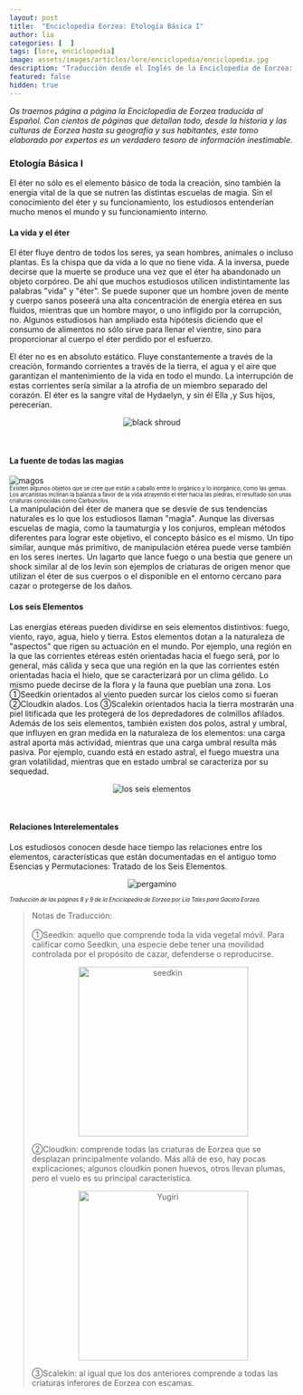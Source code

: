 ```yaml
---
layout: post
title:  "Enciclopedia Eorzea: Etología Básica I"
author: lia
categories: [  ]
tags: [lore, enciclopedia]
image: assets/images/articles/lore/enciclopedia/enciclopedia.jpg
description: "Traducción desde el Inglés de la Enciclopedia de Eorzea: Etología Básica I"
featured: false
hidden: true
---
```

*Os traemos página a página la Enciclopedia de Eorzea traducida al Español.
Con cientos de páginas que detallan todo, desde la historia y las culturas de Eorzea hasta su geografía y sus habitantes, este tomo elaborado por expertos es un verdadero tesoro de información inestimable.*

### Etología Básica I

El éter no sólo es el elemento básico de toda la creación, sino también la energía vital de la que se nutren las distintas escuelas de magia. Sin el conocimiento del éter y su funcionamiento, los estudiosos entenderían mucho menos el mundo y su funcionamiento interno.
<br/>

#### La vida y el éter
El éter fluye dentro de todos los seres, ya sean hombres, animales o incluso plantas. Es la chispa que da vida a lo que no tiene vida. A la inversa, puede decirse que la muerte se produce una vez que el éter ha abandonado un objeto corpóreo. De ahí que muchos estudiosos utilicen indistintamente las palabras "vida" y "éter". Se puede suponer que un hombre joven de mente y cuerpo sanos poseerá una alta concentración de energía etérea en sus fluidos, mientras que un hombre mayor, o uno infligido por la corrupción, no. Algunos estudiosos han ampliado esta hipótesis diciendo que el consumo de alimentos no sólo sirve para llenar el vientre, sino para proporcionar al cuerpo el éter perdido por el esfuerzo.

El éter no es en absoluto estático. Fluye constantemente a través de la creación, formando corrientes a través de la tierra, el agua y el aire que garantizan el mantenimiento de la vida en todo el mundo. La interrupción de estas corrientes sería similar a la atrofia de un miembro separado del corazón. El éter es la sangre vital de Hydaelyn, y sin él Ella ,y Sus hijos, perecerían.

<p align="center"><img src="{{ site.baseurl }}/assets/images/articles/lore\enciclopedia\black_shroud.png" alt="black shroud"/></p>
<br/>

#### La fuente de todas las magias

<div class="container">
  <div class="row">
    <div class="col">
      <img src="{{ site.baseurl }}/assets/images/articles/lore\enciclopedia\magos.png" alt="magos"/>
<br/>
<sub><sup>Existen algunos objetos que se cree que están a caballo entre lo orgánico y lo inorgánico, como las gemas. Los arcanistas inclinan la balanza a favor de la vida atrayendo el éter hacia las piedras, el resultado son unas criaturas conocidas como Carbúnclos.</sup></sub> 
    </div>
    <div class="col">
     La manipulación del éter de manera que se desvíe de sus tendencias naturales es lo que los estudiosos llaman "magia". Aunque las diversas escuelas de magia, como la taumaturgia y los conjuros, emplean métodos diferentes para lograr este objetivo, el concepto básico es el mismo.
	Un tipo similar, aunque más primitivo, de manipulación etérea puede verse también en los seres inertes. Un lagarto que lance fuego o una bestia que genere un shock similar al de los levin son ejemplos de criaturas de origen menor que utilizan el éter de sus cuerpos o el disponible en el entorno cercano para cazar o protegerse de los daños.
  </div>
</div>
</div>

#### Los seis Elementos

Las energías etéreas pueden dividirse en seis elementos distintivos: fuego, viento, rayo, agua, hielo y tierra. Estos elementos dotan a la naturaleza de "aspectos" que rigen su actuación en el mundo. Por ejemplo, una región en la que las corrientes etéreas estén orientadas hacia el fuego será, por lo general, más cálida y seca que una región en la que las corrientes estén orientadas hacia el hielo, que se caracterizará por un clima gélido. Lo mismo puede decirse de la flora y la fauna que pueblan una zona. Los ①Seedkin orientados al viento pueden surcar los cielos como si fueran ②Cloudkin alados. Los ③Scalekin orientados hacia la tierra mostrarán una piel litificada que les protegerá de los depredadores de colmillos afilados. Además de los seis elementos, también existen dos polos, astral y umbral, que influyen en gran medida en la naturaleza de los elementos: una carga astral aporta más actividad, mientras que una carga umbral resulta más pasiva. Por ejemplo, cuando está en estado astral, el fuego muestra una gran volatilidad, mientras que en estado umbral se caracteriza por su sequedad. 

<p align="center"><img src="{{ site.baseurl }}/assets/images/articles/lore\enciclopedia\elementos.png" alt="los seis elementos"/></p>
<br/>

#### Relaciones Interelementales

Los estudiosos conocen desde hace tiempo las relaciones entre los elementos, características que están documentadas en el antiguo tomo Esencias y Permutaciones: Tratado de los Seis Elementos.

<p align="center"><img src="{{ site.baseurl }}/assets/images/articles/lore\enciclopedia\pergamino.png" alt="pergamino"/></p>

<sub><sup>*Traducción de las páginas 8 y 9 de la Enciclopedia de Eorzea por Lia Tales para Gaceta Eorzea.*</sup>

<blockquote>
Notas de Traducción:<br/>
<br/>
①Seedkin: aquello que comprende toda la vida vegetal móvil. Para calificar como Seedkin, una especie debe tener una movilidad controlada por el propósito de cazar, defenderse o reproducirse.<br/>
<p align="center"><img src="{{ site.baseurl }}/assets/images/articles/lore\enciclopedia\seedkin.png" width="300" alt="seedkin"/></p>
②Cloudkin: comprende todas las criaturas de Eorzea que se desplazan principalmente volando. Más allá de eso, hay pocas explicaciones; algunos cloudkin ponen huevos, otros llevan plumas, pero el vuelo es su principal característica.<br/>
<p align="center"><img src="{{ site.baseurl }}/assets/images/articles/lore\enciclopedia\cloudkin.png" width="300" alt="Yugiri"/></p>
 ③Scalekin: al igual que los dos anteriores comprende a todas las criaturas inferores de Eorzea con escamas.
</blockquote>